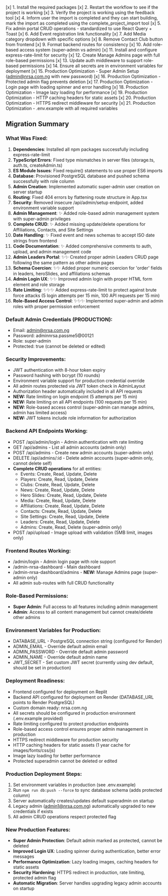 [x] 1. Install the required packages
[x] 2. Restart the workflow to see if the project is working
[x] 3. Verify the project is working using the feedback tool
[x] 4. Inform user the import is completed and they can start building, mark the import as completed using the complete_project_import tool
[x] 5. Fix admin portal CRUD operations - standardized to use React Query + Toast
[x] 6. Add Event registration link functionality
[x] 7. Add Media category dropdown with specific options
[x] 8. Remove Contact Club button from frontend
[x] 9. Format backend routes for consistency
[x] 10. Add role-based access system (super-admin vs admin)
[x] 11. Install and configure express-rate-limit for security
[x] 12. Create Manage Admins page with full role-based permissions
[x] 13. Update auth middleware to support role-based permissions
[x] 14. Ensure all secrets are in environment variables for deployment
[x] 15. Production Optimization - Super Admin Setup (admin@nrsa.com.ng with new password)
[x] 16. Production Optimization - Protected admin flag prevents deletion
[x] 17. Production Optimization - Login page with loading spinner and error handling
[x] 18. Production Optimization - Image lazy loading for performance
[x] 19. Production Optimization - HTTP caching headers for static assets
[x] 20. Production Optimization - HTTPS redirect middleware for security
[x] 21. Production Optimization - .env.example with all required variables

## Migration Summary

### What Was Fixed:
1. **Dependencies**: Installed all npm packages successfully including express-rate-limit
2. **TypeScript Errors**: Fixed type mismatches in server files (storage.ts, auth.ts, createAdmin.ts)
3. **ES Module Issues**: Fixed require() statements to use proper ES6 imports
4. **Database**: Provisioned PostgreSQL database and pushed schema successfully with role column
5. **Admin Creation**: Implemented automatic super-admin user creation on server startup
6. **Routing**: Fixed 404 errors by flattening route structure in App.tsx
7. **Security**: Removed insecure /api/admin/setup endpoint, added environment variable support
8. **Admin Management**: ✨ Added role-based admin management system with super-admin privileges
9. **Complete CRUD**: ✨ Added missing update/delete operations for Affiliations, Contacts, and Site Settings
10. **Date Handling**: ✨ Fixed event and news schemas to accept ISO date strings from frontend
11. **Code Documentation**: ✨ Added comprehensive comments to auth, upload, and admin management code
12. **Admin Leaders Portal**: ✨✨ Created proper admin Leaders CRUD page following the same pattern as other admin pages
13. **Schema Coercion**: ✨✨ Added proper numeric coercion for 'order' fields in leaders, heroSlides, and affiliations schemas
14. **Admin Login UX**: ✨✨ Improved admin login with proper HTML form element and role storage
15. **Rate Limiting**: ✨✨✨ Added express-rate-limit to protect against brute force attacks (5 login attempts per 15 min, 100 API requests per 15 min)
16. **Role-Based Access Control**: ✨✨✨ Implemented super-admin and admin roles with proper permission enforcement

### Default Admin Credentials (PRODUCTION):
- Email: admin@nrsa.com.ng  
- Password: adminnrsa.passme5@00121
- Role: super-admin
- Protected: true (cannot be deleted or edited)

### Security Improvements:
- JWT authentication with 8-hour token expiry
- Password hashing with bcrypt (10 rounds)
- Environment variable support for production credential override
- All admin routes protected via JWT token check in AdminLayout
- Authorization header automatically included in all API requests
- **NEW:** Rate limiting on login endpoint (5 attempts per 15 min)
- **NEW:** Rate limiting on all API endpoints (100 requests per 15 min)
- **NEW:** Role-based access control (super-admin can manage admins, admin has limited access)
- **NEW:** JWT tokens include role information for authorization

### Backend API Endpoints Working:
- POST /api/admin/login - Admin authentication with rate limiting
- GET /api/admins - List all admin accounts (admin only)
- POST /api/admins - Create new admin accounts (super-admin only)
- DELETE /api/admins/:id - Delete admin accounts (super-admin only, cannot delete self)
- **Complete CRUD operations** for all entities:
  - Events: Create, Read, Update, Delete
  - Players: Create, Read, Update, Delete
  - Clubs: Create, Read, Update, Delete
  - News: Create, Read, Update, Delete
  - Hero Slides: Create, Read, Update, Delete
  - Media: Create, Read, Update, Delete
  - Affiliations: Create, Read, Update, Delete
  - Contacts: Create, Read, Update, Delete
  - Site Settings: Create, Read, Update, Delete
  - Leaders: Create, Read, Update, Delete
  - Admins: Create, Read, Delete (super-admin only)
- POST /api/upload - Image upload with validation (5MB limit, images only)

### Frontend Routes Working:
- /admin/login - Admin login page with role support
- /admin-nrsa-dashboard - Main dashboard
- /admin-nrsa-dashboard/admins - **NEW:** Manage Admins page (super-admin only)
- All admin sub-routes with full CRUD functionality

### Role-Based Permissions:
- **Super Admin**: Full access to all features including admin management
- **Admin**: Access to all content management but cannot create/delete other admins

### Environment Variables for Production:
- DATABASE_URL - PostgreSQL connection string (configured for Render)
- ADMIN_EMAIL - Override default admin email
- ADMIN_PASSWORD - Override default admin password  
- ADMIN_NAME - Override default admin name
- JWT_SECRET - Set custom JWT secret (currently using dev default, should be set in production)

### Deployment Readiness:
- Frontend configured for deployment on Replit
- Backend API configured for deployment on Render (DATABASE_URL points to Render PostgreSQL)
- Custom domain ready: nrsa.com.ng
- All secrets should be configured in production environment (.env.example provided)
- Rate limiting configured to protect production endpoints
- Role-based access control ensures proper admin management in production
- HTTPS redirect middleware for production security
- HTTP caching headers for static assets (1 year cache for images/fonts/css/js)
- Image lazy loading for better performance
- Protected superadmin cannot be deleted or edited

### Production Deployment Steps:
1. Set environment variables in production (see .env.example)
2. Run `npm run db:push --force` to sync database schema (adds protected column)
3. Server automatically creates/updates default superadmin on startup
4. Legacy admin (admin1@nrsa.com.ng) automatically upgraded to new credentials if exists
5. All admin CRUD operations respect protected flag

### New Production Features:
- **Super Admin Protection**: Default admin marked as protected, cannot be deleted
- **Improved Login UX**: Loading spinner during authentication, better error messages
- **Performance Optimization**: Lazy loading images, caching headers for static assets
- **Security Hardening**: HTTPS redirect in production, rate limiting, protected admin flag
- **Automatic Migration**: Server handles upgrading legacy admin accounts on startup
